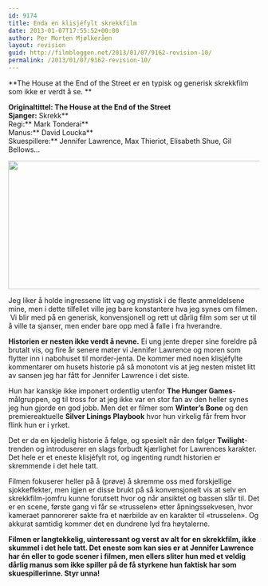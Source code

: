 ```yaml
---
id: 9174
title: Enda en klisjéfylt skrekkfilm
date: 2013-01-07T17:55:52+00:00
author: Per Morten Mjølkeråen
layout: revision
guid: http://filmbloggen.net/2013/01/07/9162-revision-10/
permalink: /2013/01/07/9162-revision-10/
---
```

**The House at the End of the Street er en typisk og generisk skrekkfilm som ikke er verdt å se. **

**Originaltittel: **The House at the End of the Street**  
Sjanger:** Skrekk**  
Regi:** Mark Tonderai**  
Manus:** David Loucka**  
Skuespillere:** Jennifer Lawrence, Max Thieriot, Elisabeth Shue, Gil Bellows&#8230;

<a href="http://filmbloggen.net/?attachment_id=9164" rel="attachment wp-att-9164"><img class="alignnone size-large wp-image-9164" src="http://filmbloggen.net/wp-content/uploads//2013/01/house-at-the-end-of-the-street-620x257.jpg" alt="" width="620" height="257" /></a>

Jeg liker å holde ingressene litt vag og mystisk i de fleste anmeldelsene mine, men i dette tilfellet ville jeg bare konstantere hva jeg synes om filmen.  Vi blir med på en generisk, konvensjonell og rett ut dårlig film som ser ut til å ville ta sjanser, men ender bare opp med å falle i fra hverandre.

**Historien er nesten ikke verdt å nevne.** Ei ung jente dreper sine foreldre på brutalt vis, og fire år senere møter vi Jennifer Lawrence og moren som flytter inn i nabohuset til morder-jenta. De kommer med noen klisjéfylte kommentarer om husets historie på så monotont vis at jeg nesten mistet litt av sansen jeg har fått for Jennifer Lawrence i det siste.

Hun har kanskje ikke imponert ordentlig utenfor **The Hunger Games**-målgruppen, og til tross for at jeg ikke var en stor fan av den heller synes jeg hun gjorde en god jobb. Men det er filmer som **Winter&#8217;s Bone** og den premiereaktuelle **Silver Linings Playbook** hvor hun virkelig får frem hvor flink hun er i yrket.

Det er da en kjedelig historie å følge, og spesielt når den følger **Twilight**-trenden og introduserer en slags forbudt kjærlighet for Lawrences karakter. Det hele er et eneste klisjéfylt rot, og ingenting rundt historien er skremmende i det hele tatt.

Filmen fokuserer heller på å (prøve) å skremme oss med forskjellige sjokkeffekter, men igjen er disse brukt på så konvensjonelt vis at selv en skrekkfilm-jomfru kunne forutsett hvor og når ansiktet og bassen slår til. Det er en scene, første gang vi får se &laquo;trusselen&raquo; etter åpningssekvesen, hvor kameraet pannorerer sakte fra et nærbilde av en karakter til &laquo;trusselen&raquo;. Og akkurat samtidig kommer det en dundrene lyd fra høytalerne.

**Filmen er langtekkelig, uinteressant og verst av alt for en skrekkfilm, ikke skummel i det hele tatt. Det eneste som kan sies er at Jennifer Lawrence har én eller to gode scener i filmen, men ellers sliter hun med et veldig dårlig manus som ikke spiller på de få styrkene hun faktisk har som skuespillerinne. Styr unna!** 

&nbsp;

&nbsp;